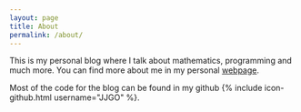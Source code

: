 ```yaml
---
layout: page
title: About
permalink: /about/
---
```


This is my personal blog where I talk about mathematics, programming and much more. You can find more about me in my personal [webpage](hhtp://jjgo.me).

Most of the code for the blog can be found in my github {% include icon-github.html username="JJGO" %}.